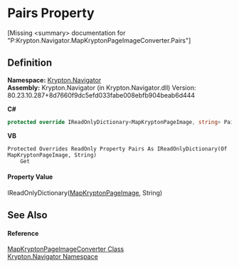 # Pairs Property


\[Missing &lt;summary&gt; documentation for "P:Krypton.Navigator.MapKryptonPageImageConverter.Pairs"\]



## Definition
**Namespace:** <a href="a21ac074-d119-3dc6-bd1c-d3a12c0128bc.md">Krypton.Navigator</a>  
**Assembly:** Krypton.Navigator (in Krypton.Navigator.dll) Version: 80.23.10.287+8d7660f9dc5efd033fabe008ebfb904beab6d444

**C#**
``` C#
protected override IReadOnlyDictionary<MapKryptonPageImage, string> Pairs { get; }
```
**VB**
``` VB
Protected Overrides ReadOnly Property Pairs As IReadOnlyDictionary(Of MapKryptonPageImage, String)
	Get
```



#### Property Value
IReadOnlyDictionary(<a href="5d49d8c1-00f3-7879-d398-385ab71a9278.md">MapKryptonPageImage</a>, String)

## See Also


#### Reference
<a href="89e68266-e12a-8f71-43f1-c5c3022f54ac.md">MapKryptonPageImageConverter Class</a>  
<a href="a21ac074-d119-3dc6-bd1c-d3a12c0128bc.md">Krypton.Navigator Namespace</a>  
